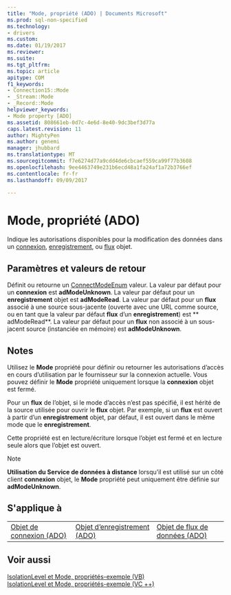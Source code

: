 ```yaml
---
title: "Mode, propriété (ADO) | Documents Microsoft"
ms.prod: sql-non-specified
ms.technology:
- drivers
ms.custom: 
ms.date: 01/19/2017
ms.reviewer: 
ms.suite: 
ms.tgt_pltfrm: 
ms.topic: article
apitype: COM
f1_keywords:
- Connection15::Mode
- _Stream::Mode
- _Record::Mode
helpviewer_keywords:
- Mode property [ADO]
ms.assetid: 808661eb-0d7c-4e6d-8e40-9dc3bef3d77a
caps.latest.revision: 11
author: MightyPen
ms.author: genemi
manager: jhubbard
ms.translationtype: MT
ms.sourcegitcommit: f7e6274d77a9cdd4de6cbcaef559ca99f77b3608
ms.openlocfilehash: 9ee4463749e231b6ecd48a1fa24af1a72b3766ef
ms.contentlocale: fr-fr
ms.lasthandoff: 09/09/2017

---
```

# <a name="mode-property-ado"></a>Mode, propriété (ADO)
Indique les autorisations disponibles pour la modification des données dans un [connexion](../../../ado/reference/ado-api/connection-object-ado.md), [enregistrement](../../../ado/reference/ado-api/record-object-ado.md), ou [flux](../../../ado/reference/ado-api/stream-object-ado.md) objet.  
  
## <a name="settings-and-return-values"></a>Paramètres et valeurs de retour  
 Définit ou retourne un [ConnectModeEnum](../../../ado/reference/ado-api/connectmodeenum.md) valeur. La valeur par défaut pour un **connexion** est **adModeUnknown**. La valeur par défaut pour un **enregistrement** objet est **adModeRead**. La valeur par défaut pour un **flux** associé à une source sous-jacente (ouverte avec une URL comme source, ou en tant que la valeur par défaut **flux** d’un **enregistrement**) est ** adModeRead**. La valeur par défaut pour un **flux** non associé à un sous-jacent source (instanciée en mémoire) est **adModeUnknown**.  
  
## <a name="remarks"></a>Notes  
 Utilisez le **Mode** propriété pour définir ou retourner les autorisations d’accès en cours d’utilisation par le fournisseur sur la connexion actuelle. Vous pouvez définir le **Mode** propriété uniquement lorsque la **connexion** objet est fermé.  
  
 Pour un **flux** de l’objet, si le mode d’accès n’est pas spécifié, il est hérité de la source utilisée pour ouvrir le **flux** objet. Par exemple, si un **flux** est ouvert à partir d’un **enregistrement** objet, par défaut, il est ouvert dans le même mode que le **enregistrement**.  
  
 Cette propriété est en lecture/écriture lorsque l’objet est fermé et en lecture seule alors que l’objet est ouvert.  
  
> [!NOTE]
>  **Utilisation du Service de données à distance** lorsqu’il est utilisé sur un côté client **connexion** objet, le **Mode** propriété peut uniquement être définie sur **adModeUnknown**.  
  
## <a name="applies-to"></a>S'applique à  
  
||||  
|-|-|-|  
|[Objet de connexion (ADO)](../../../ado/reference/ado-api/connection-object-ado.md)|[Objet d’enregistrement (ADO)](../../../ado/reference/ado-api/record-object-ado.md)|[Objet de flux de données (ADO)](../../../ado/reference/ado-api/stream-object-ado.md)|  
  
## <a name="see-also"></a>Voir aussi  
 [IsolationLevel et Mode, propriétés-exemple (VB)](../../../ado/reference/ado-api/isolationlevel-and-mode-properties-example-vb.md)   
 [IsolationLevel et Mode, propriétés-exemple (VC ++)](../../../ado/reference/ado-api/isolationlevel-and-mode-properties-example-vc.md)   

